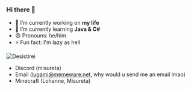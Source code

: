 ### Hi there 👋

- 🔭 I’m currently working on **my life**
- 🌱 I’m currently learning **Java & C#** 
- 😄 Pronouns: he/him
- ⚡ Fun fact: I'm lazy as hell

<p align="left"> <img src="https://komarev.com/ghpvc/?username=Desistirei&label=Profile%20views&color=0e75b6&style=flat" alt="Desistirei" /> </p>

- Discord (misureta)
- Email (lugami@memeware.net, why would u send me an email lmao)
- Minecraft (Lohanne, Misureta)


